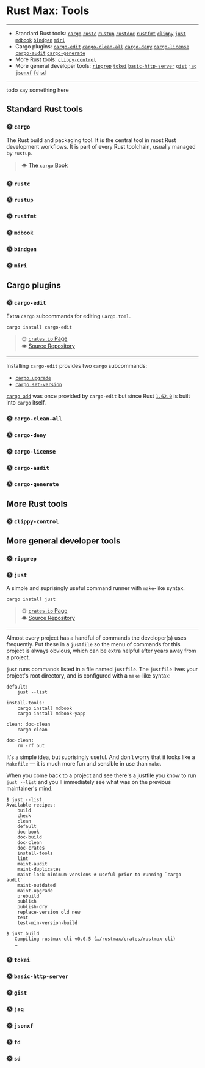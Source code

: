 # Rust Max: Tools

---

<!-- order of tools here is same is in library.md -->
- Standard Rust tools:
  [`cargo`](#user-content--cargo)
  [`rustc`](#user-content--rustc)
  [`rustup`](#user-content--rustup)
  [`rustdoc`](#user-content--rustdoc)
  [`rustfmt`](#user-content--rustfmt)
  [`clippy`](#user-content--clippy)
  [`just`](#user-content--just)
  [`mdbook`](#user-content--mdbook)
  [`bindgen`](#user-content--bindgen)
  [`miri`](#user-content--miri)
- Cargo plugins:
  [`cargo-edit`](#user-content--cargo-edit)
  [`cargo-clean-all`](#user-content--cargo-clean-all)
  [`cargo-deny`](#user-content--cargo-deny)
  [`cargo-license`](#user-content--cargo-license)
  [`cargo-audit`](#user-content--cargo-audit)
  [`cargo-generate`](#user-content--cargo-generate)
- More Rust tools:
  [`clippy-control`](#user-content--clippy-control)
- More general developer tools:
  [`ripgrep`](#user-content--ripgrep)
  [`tokei`](#user-content--tokei)
  [`basic-http-server`](#user-content--clippy-control)
  [`gist`](#user-content-gist)
  [`jaq`](#user-content-jaq)
  [`jsonxf`](#user-content-jsonxf)
  [`fd`](#user-content--fd)
  [`sd`](#user-content--sd)

---

todo say something here


## Standard Rust tools

### 🌞 `cargo`

The Rust build and packaging tool.
It is the central tool in most Rust development workflows.
It is part of every Rust toolchain,
usually managed by `rustup`.

> 👁️  [The `cargo` Book](https://doc.rust-lang.org/cargo/index.html)


### 🌞 `rustc`
### 🌞 `rustup`
### 🌞 `rustfmt`
### 🌞 `mdbook`
### 🌞 `bindgen`
### 🌞 `miri`




## Cargo plugins


### 🌞 `cargo-edit`

Extra `cargo` subcommands for editing `Cargo.toml`.

```
cargo install cargo-edit
```

> 🌞 [`crates.io` Page](https://crates.io/crates/cargo-edit)\
> 👁️  [Source Repository](https://github.com/killercup/cargo-edit)

---

Installing `cargo-edit` provides two `cargo` subcommands:

- [`cargo upgrade`](https://github.com/killercup/cargo-edit#cargo-upgrade)
- [`cargo set-version`](https://github.com/killercup/cargo-edit#cargo-set-version)

[`cargo add`](https://doc.rust-lang.org/cargo/commands/cargo-add.html)
was once provided by `cargo-edit` but since Rust [`1.62.0`](https://blog.rust-lang.org/2022/06/30/Rust-1.62.0.html)
is built into `cargo` itself.



### 🌞 `cargo-clean-all`
### 🌞 `cargo-deny`
### 🌞 `cargo-license`
### 🌞 `cargo-audit`
### 🌞 `cargo-generate`




## More Rust tools

### 🌞 `clippy-control`




## More general developer tools

### 🌞 `ripgrep`

### 🌞 `just`

A simple and suprisingly useful command runner with `make`-like syntax.

```
cargo install just
```

> 🌞 [`crates.io` Page](https://crates.io/crates/just)\
> 👁️  [Source Repository](https://github.com/casey/just)

---

Almost every project has a handful of commands the developer(s)
uses frequently. Put these in a `justfile` so the menu of
commands for this project is always obvious, which
can be extra helpful after years away from a project.

`just` runs commands listed in a file named `justfile`.
The `justfile` lives your project's root directory,
and is configured with a `make`-like syntax:

```just
default:
    just --list

install-tools:
    cargo install mdbook
    cargo install mdbook-yapp

clean: doc-clean
    cargo clean

doc-clean:
    rm -rf out
```

It's a simple idea, but suprisingly useful. And don't worry that it looks like
a `Makefile` &mdash; it is much more fun and sensible in use than `make`.

When you come back to a project and see there's a justfile you
know to run `just --list` and you'll immediately see what
was on the previous maintainer's mind.

```
$ just --list
Available recipes:
    build
    check
    clean
    default
    doc-book
    doc-build
    doc-clean
    doc-crates
    install-tools
    lint
    maint-audit
    maint-duplicates
    maint-lock-minimum-versions # useful prior to running `cargo audit`
    maint-outdated
    maint-upgrade
    prebuild
    publish
    publish-dry
    replace-version old new
    test
    test-min-version-build

$ just build
   Compiling rustmax-cli v0.0.5 (…/rustmax/crates/rustmax-cli)
   …
```




### 🌞 `tokei`
### 🌞 `basic-http-server`
### 🌞 `gist`
### 🌞 `jaq`
### 🌞 `jsonxf`
### 🌞 `fd`
### 🌞 `sd`
